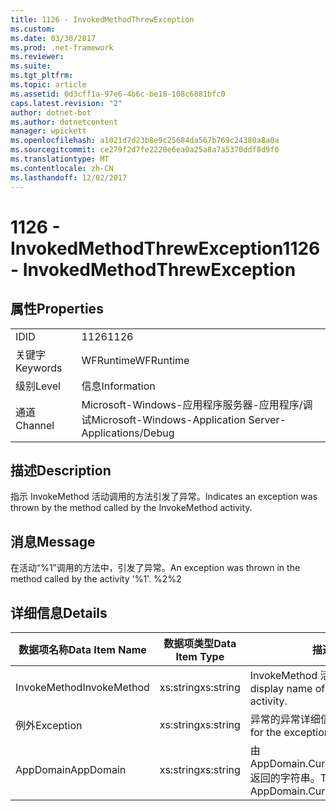 ```yaml
---
title: 1126 - InvokedMethodThrewException
ms.custom: 
ms.date: 03/30/2017
ms.prod: .net-framework
ms.reviewer: 
ms.suite: 
ms.tgt_pltfrm: 
ms.topic: article
ms.assetid: 0d3cff1a-97e6-4b6c-be18-108c6881bfc0
caps.latest.revision: "2"
author: dotnet-bot
ms.author: dotnetcontent
manager: wpickett
ms.openlocfilehash: a1021d7d23b8e9c25684da567b769c24380a8a0a
ms.sourcegitcommit: ce279f2d7fe2220e6ea0a25a8a7a5370ddf8d9f0
ms.translationtype: MT
ms.contentlocale: zh-CN
ms.lasthandoff: 12/02/2017
---
```

# <a name="1126---invokedmethodthrewexception"></a><span data-ttu-id="9be8a-102">1126 - InvokedMethodThrewException</span><span class="sxs-lookup"><span data-stu-id="9be8a-102">1126 - InvokedMethodThrewException</span></span>
## <a name="properties"></a><span data-ttu-id="9be8a-103">属性</span><span class="sxs-lookup"><span data-stu-id="9be8a-103">Properties</span></span>  
  
|||  
|-|-|  
|<span data-ttu-id="9be8a-104">ID</span><span class="sxs-lookup"><span data-stu-id="9be8a-104">ID</span></span>|<span data-ttu-id="9be8a-105">1126</span><span class="sxs-lookup"><span data-stu-id="9be8a-105">1126</span></span>|  
|<span data-ttu-id="9be8a-106">关键字</span><span class="sxs-lookup"><span data-stu-id="9be8a-106">Keywords</span></span>|<span data-ttu-id="9be8a-107">WFRuntime</span><span class="sxs-lookup"><span data-stu-id="9be8a-107">WFRuntime</span></span>|  
|<span data-ttu-id="9be8a-108">级别</span><span class="sxs-lookup"><span data-stu-id="9be8a-108">Level</span></span>|<span data-ttu-id="9be8a-109">信息</span><span class="sxs-lookup"><span data-stu-id="9be8a-109">Information</span></span>|  
|<span data-ttu-id="9be8a-110">通道</span><span class="sxs-lookup"><span data-stu-id="9be8a-110">Channel</span></span>|<span data-ttu-id="9be8a-111">Microsoft-Windows-应用程序服务器-应用程序/调试</span><span class="sxs-lookup"><span data-stu-id="9be8a-111">Microsoft-Windows-Application Server-Applications/Debug</span></span>|  
  
## <a name="description"></a><span data-ttu-id="9be8a-112">描述</span><span class="sxs-lookup"><span data-stu-id="9be8a-112">Description</span></span>  
 <span data-ttu-id="9be8a-113">指示 InvokeMethod 活动调用的方法引发了异常。</span><span class="sxs-lookup"><span data-stu-id="9be8a-113">Indicates an exception was thrown by the method called by the InvokeMethod activity.</span></span>  
  
## <a name="message"></a><span data-ttu-id="9be8a-114">消息</span><span class="sxs-lookup"><span data-stu-id="9be8a-114">Message</span></span>  
 <span data-ttu-id="9be8a-115">在活动“%1”调用的方法中，引发了异常。</span><span class="sxs-lookup"><span data-stu-id="9be8a-115">An exception was thrown in the method called by the activity '%1'.</span></span> <span data-ttu-id="9be8a-116">%2</span><span class="sxs-lookup"><span data-stu-id="9be8a-116">%2</span></span>  
  
## <a name="details"></a><span data-ttu-id="9be8a-117">详细信息</span><span class="sxs-lookup"><span data-stu-id="9be8a-117">Details</span></span>  
  
|<span data-ttu-id="9be8a-118">数据项名称</span><span class="sxs-lookup"><span data-stu-id="9be8a-118">Data Item Name</span></span>|<span data-ttu-id="9be8a-119">数据项类型</span><span class="sxs-lookup"><span data-stu-id="9be8a-119">Data Item Type</span></span>|<span data-ttu-id="9be8a-120">描述</span><span class="sxs-lookup"><span data-stu-id="9be8a-120">Description</span></span>|  
|--------------------|--------------------|-----------------|  
|<span data-ttu-id="9be8a-121">InvokeMethod</span><span class="sxs-lookup"><span data-stu-id="9be8a-121">InvokeMethod</span></span>|<span data-ttu-id="9be8a-122">xs:string</span><span class="sxs-lookup"><span data-stu-id="9be8a-122">xs:string</span></span>|<span data-ttu-id="9be8a-123">InvokeMethod 活动的显示名称。</span><span class="sxs-lookup"><span data-stu-id="9be8a-123">The display name of the InvokeMethod activity.</span></span>|  
|<span data-ttu-id="9be8a-124">例外</span><span class="sxs-lookup"><span data-stu-id="9be8a-124">Exception</span></span>|<span data-ttu-id="9be8a-125">xs:string</span><span class="sxs-lookup"><span data-stu-id="9be8a-125">xs:string</span></span>|<span data-ttu-id="9be8a-126">异常的异常详细信息</span><span class="sxs-lookup"><span data-stu-id="9be8a-126">The exception details for the exception</span></span>|  
|<span data-ttu-id="9be8a-127">AppDomain</span><span class="sxs-lookup"><span data-stu-id="9be8a-127">AppDomain</span></span>|<span data-ttu-id="9be8a-128">xs:string</span><span class="sxs-lookup"><span data-stu-id="9be8a-128">xs:string</span></span>|<span data-ttu-id="9be8a-129">由 AppDomain.CurrentDomain.FriendlyName 返回的字符串。</span><span class="sxs-lookup"><span data-stu-id="9be8a-129">The string returned by AppDomain.CurrentDomain.FriendlyName.</span></span>|
